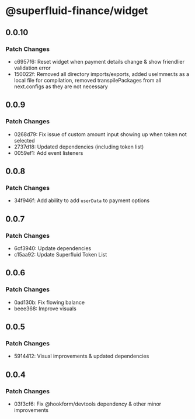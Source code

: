# @superfluid-finance/widget

## 0.0.10

### Patch Changes

- c6957f6: Reset widget when payment details change & show friendlier validation error
- 150022f: Removed all directory imports/exports, added useImmer.ts as a local file for compilation, removed transpilePackages from all next.configs as they are not necessary

## 0.0.9

### Patch Changes

- 0268d79: Fix issue of custom amount input showing up when token not selected
- 2737d18: Updated dependencies (including token list)
- 0059ef1: Add event listeners

## 0.0.8

### Patch Changes

- 34f946f: Add ability to add `userData` to payment options

## 0.0.7

### Patch Changes

- 6cf3940: Update dependencies
- c15aa92: Update Superfluid Token List

## 0.0.6

### Patch Changes

- 0ad130b: Fix flowing balance
- beee368: Improve visuals

## 0.0.5

### Patch Changes

- 5914412: Visual improvements & updated dependencies

## 0.0.4

### Patch Changes

- 03f3cf6: Fix @hookform/devtools dependency & other minor improvements
